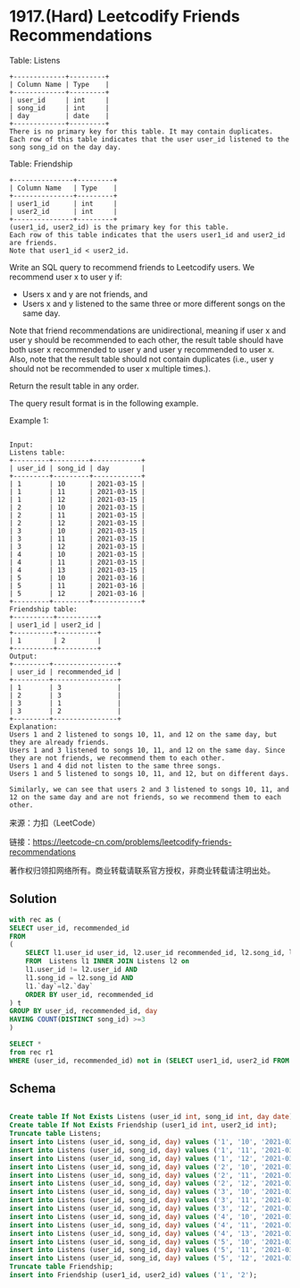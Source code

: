 # 1917.(Hard) Leetcodify Friends Recommendations

Table: Listens
```
+-------------+---------+
| Column Name | Type    |
+-------------+---------+
| user_id     | int     |
| song_id     | int     |
| day         | date    |
+-------------+---------+
There is no primary key for this table. It may contain duplicates.
Each row of this table indicates that the user user_id listened to the song song_id on the day day.
```


Table: Friendship

```
+---------------+---------+
| Column Name   | Type    |
+---------------+---------+
| user1_id      | int     |
| user2_id      | int     |
+---------------+---------+
(user1_id, user2_id) is the primary key for this table.
Each row of this table indicates that the users user1_id and user2_id are friends.
Note that user1_id < user2_id.
```


Write an SQL query to recommend friends to Leetcodify users. We recommend user x to user y if:

- Users x and y are not friends, and
- Users x and y listened to the same three or more different songs on the same day.

Note that friend recommendations are unidirectional, meaning if user x and user y should be recommended to each other, the result table should have both user x recommended to user y and user y recommended to user x. Also, note that the result table should not contain duplicates (i.e., user y should not be recommended to user x multiple times.).

Return the result table in any order.

The query result format is in the following example.

Example 1:
```

Input: 
Listens table:
+---------+---------+------------+
| user_id | song_id | day        |
+---------+---------+------------+
| 1       | 10      | 2021-03-15 |
| 1       | 11      | 2021-03-15 |
| 1       | 12      | 2021-03-15 |
| 2       | 10      | 2021-03-15 |
| 2       | 11      | 2021-03-15 |
| 2       | 12      | 2021-03-15 |
| 3       | 10      | 2021-03-15 |
| 3       | 11      | 2021-03-15 |
| 3       | 12      | 2021-03-15 |
| 4       | 10      | 2021-03-15 |
| 4       | 11      | 2021-03-15 |
| 4       | 13      | 2021-03-15 |
| 5       | 10      | 2021-03-16 |
| 5       | 11      | 2021-03-16 |
| 5       | 12      | 2021-03-16 |
+---------+---------+------------+
Friendship table:
+----------+----------+
| user1_id | user2_id |
+----------+----------+
| 1        | 2        |
+----------+----------+
Output: 
+---------+----------------+
| user_id | recommended_id |
+---------+----------------+
| 1       | 3              |
| 2       | 3              |
| 3       | 1              |
| 3       | 2              |
+---------+----------------+
Explanation: 
Users 1 and 2 listened to songs 10, 11, and 12 on the same day, but they are already friends.
Users 1 and 3 listened to songs 10, 11, and 12 on the same day. Since they are not friends, we recommend them to each other.
Users 1 and 4 did not listen to the same three songs.
Users 1 and 5 listened to songs 10, 11, and 12, but on different days.

Similarly, we can see that users 2 and 3 listened to songs 10, 11, and 12 on the same day and are not friends, so we recommend them to each other.
```



来源：力扣（LeetCode）

链接：https://leetcode-cn.com/problems/leetcodify-friends-recommendations 

著作权归领扣网络所有。商业转载请联系官方授权，非商业转载请注明出处。



## Solution 

```sql
with rec as (
SELECT user_id, recommended_id
FROM
(
	SELECT l1.user_id user_id, l2.user_id recommended_id, l2.song_id, l2.day
	FROM  Listens l1 INNER JOIN Listens l2 on 
	l1.user_id != l2.user_id AND 
	l1.song_id = l2.song_id AND 
	l1.`day`=l2.`day`
	ORDER BY user_id, recommended_id
) t
GROUP BY user_id, recommended_id, day
HAVING COUNT(DISTINCT song_id) >=3 
)

SELECT * 
from rec r1	
WHERE (user_id, recommended_id) not in (SELECT user1_id, user2_id FROM Friendship UNION SELECT user2_id,user1_id FROM Friendship);

```
## Schema

```sql

Create table If Not Exists Listens (user_id int, song_id int, day date);
Create table If Not Exists Friendship (user1_id int, user2_id int);
Truncate table Listens;
insert into Listens (user_id, song_id, day) values ('1', '10', '2021-03-15');
insert into Listens (user_id, song_id, day) values ('1', '11', '2021-03-15');
insert into Listens (user_id, song_id, day) values ('1', '12', '2021-03-15');
insert into Listens (user_id, song_id, day) values ('2', '10', '2021-03-15');
insert into Listens (user_id, song_id, day) values ('2', '11', '2021-03-15');
insert into Listens (user_id, song_id, day) values ('2', '12', '2021-03-15');
insert into Listens (user_id, song_id, day) values ('3', '10', '2021-03-15');
insert into Listens (user_id, song_id, day) values ('3', '11', '2021-03-15');
insert into Listens (user_id, song_id, day) values ('3', '12', '2021-03-15');
insert into Listens (user_id, song_id, day) values ('4', '10', '2021-03-15');
insert into Listens (user_id, song_id, day) values ('4', '11', '2021-03-15');
insert into Listens (user_id, song_id, day) values ('4', '13', '2021-03-15');
insert into Listens (user_id, song_id, day) values ('5', '10', '2021-03-16');
insert into Listens (user_id, song_id, day) values ('5', '11', '2021-03-16');
insert into Listens (user_id, song_id, day) values ('5', '12', '2021-03-16');
Truncate table Friendship;
insert into Friendship (user1_id, user2_id) values ('1', '2');

```
    